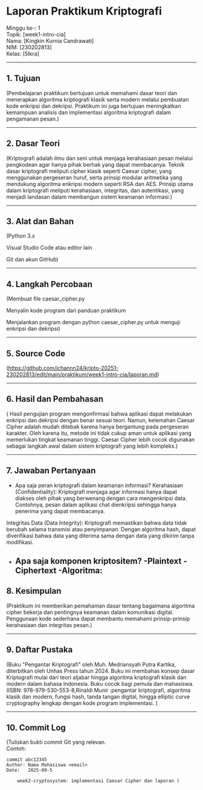 # Laporan Praktikum Kriptografi
Minggu ke-: 1  
Topik: [week1-intro-cia]  
Nama: [Kingkin Kurnia Candrawati]  
NIM: [230202813]  
Kelas: [5Ikra]  

---

## 1. Tujuan
(Pembelajaran praktikum bertujuan untuk memahami dasar teori dan menerapkan algoritma kriptografi klasik serta modern melalui pembuatan kode enkripsi dan dekripsi. Praktikum ini juga bertujuan meningkatkan kemampuan analisis dan implementasi algoritma kriptografi dalam pengamanan pesan.)

---

## 2. Dasar Teori
(Kriptografi adalah ilmu dan seni untuk menjaga kerahasiaan pesan melalui pengkodean agar hanya pihak berhak yang dapat membacanya. Teknik dasar kriptografi meliputi cipher klasik seperti Caesar cipher, yang menggunakan pergeseran huruf, serta prinsip modular aritmetika yang mendukung algoritma enkripsi modern seperti RSA dan AES. Prinsip utama dalam kriptografi meliputi kerahasiaan, integritas, dan autentikasi, yang menjadi landasan dalam membangun sistem keamanan informasi.)

---

## 3. Alat dan Bahan
(Python 3.x

Visual Studio Code atau editor lain

Git dan akun GitHub)

---

## 4. Langkah Percobaan
(Membuat file caesar_cipher.py

Menyalin kode program dari panduan praktikum

Menjalankan program dengan python caesar_cipher.py untuk menguji enkripsi dan dekripsi)

---

## 5. Source Code
(https://github.com/ichannn24/kripto-20251-230202813/edit/main/praktikum/week1-intro-cia/laporan.md)

---

## 6. Hasil dan Pembahasan
( Hasil pengujian program mengonfirmasi bahwa aplikasi dapat melakukan enkripsi dan dekripsi dengan benar sesuai teori. Namun, kelemahan Caesar Cipher adalah mudah ditebak karena hanya bergantung pada pergeseran karakter. Oleh karena itu, metode ini tidak cukup aman untuk aplikasi yang memerlukan tingkat keamanan tinggi. Caesar Cipher lebih cocok digunakan sebagai langkah awal dalam sistem kriptografi yang lebih kompleks.)

---

## 7. Jawaban Pertanyaan
- Apa saja peran kriptografi dalam keamanan informasi?
  Kerahasiaan (Confidentiality): Kriptografi menjaga agar informasi hanya dapat diakses oleh pihak yang berwenang dengan cara mengenkripsi data. Contohnya, pesan dalam aplikasi chat dienkripsi sehingga hanya penerima yang dapat membacanya.

Integritas Data (Data Integrity): Kriptografi memastikan bahwa data tidak berubah selama transmisi atau penyimpanan. Dengan algoritma hash, dapat diverifikasi bahwa data yang diterima sama dengan data yang dikirim tanpa modifikasi.
- Apa saja komponen kriptositem?
   -Plaintext
   -Ciphertext
   -Algoritma:
  ---

## 8. Kesimpulan
(Praktikum ini memberikan pemahaman dasar tentang bagaimana algoritma cipher bekerja dan pentingnya keamanan dalam komunikasi digital. Penggunaan kode sederhana dapat membantu memahami prinsip-prinsip kerahasiaan dan integritas pesan.)

---

## 9. Daftar Pustaka
(Buku "Pengantar Kriptografi" oleh Muh. Medriansyah Putra Kartika, diterbitkan oleh Unhas Press tahun 2024. Buku ini membahas konsep dasar Kriptografi mulai dari teori aljabar hingga algoritma kriptografi klasik dan modern dalam bahasa Indonesia. Buku cocok bagi pemula dan mahasiswa. (ISBN: 978-979-530-553-8,Rinaldi Munir :pengantar kriptografi, algoritma klasik dan modern, fungsi hash, tanda tangan digital, hingga elliptic curve cryptography lengkap dengan kode program implementasi.  )

---

## 10. Commit Log
(Tuliskan bukti commit Git yang relevan.  
Contoh:
```
commit abc12345
Author: Nama Mahasiswa <email>
Date:   2025-09-5

    week2-cryptosystem: implementasi Caesar Cipher dan laporan )
```
